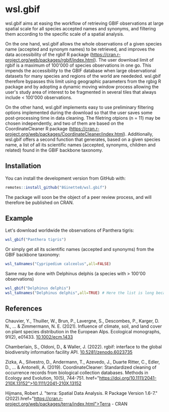 # wsl.gbif

wsl.gbif aims at easing the workflow of retrieving GBIF observations at large spatial scale for all species accepted names and synonyms, and filtering them according to the specific scale of a spatial analysis.

On the one hand, wsl.gbif allows the whole observations of a given species name (accepted and synonym names) to be retrieved, and improves the data accessibility of the rgbif R package (https://cran.r-project.org/web/packages/rgbif/index.html). The user download limit of rgbif is a maximum of 100'000 of species observations in one go. This impends the accessibility to the GBIF database when large observational datasets for many species and regions of the world are neededed. wsl.gbif therefore bypasses this limit using geographic parameters from the rgbig R package and by adopting a dynamic moving window process allowing the user's study area of interest to be fragmented in several tiles that always include < 100'000 observations.

On the other hand, wsl.gbif implements easy to use preliminary filtering options implemented during the download so that the user saves some post-processing time in data cleaning. The filetring otpions (n = 11) may be chosen independently, and two of them are based on the CoordinateCleaner R package (https://cran.r-project.org/web/packages/CoordinateCleaner/index.html). Additionally, wsl.gbif offers a second function that generates, based on a given species name, a list of all its scientific names (accepted, synonyms, children and related) found in the GBIF backbone taxonomy.

## Installation

You can install the development version from GitHub with:

``` r
remotes::install_github("8Ginette8/wsl.gbif")
```
The package will soon be the object of a peer review process, and will therefore be published on CRAN.

## Example

Let's download worldwide the observations of Panthera tigris:

``` r
wsl_gbif("Panthera tigris")
```

Or simply get all its scientific names (accepted and synonyms) from the GBIF backbone taxonomy:

``` r
wsl_taXnames("Cypripedium calceolus",all=FALSE)
```

Same may be done with Delphinus delphis (a species with > 100'00 observations)

``` r
wsl_gbif("Delphinus delphis")
wsl_taXnames("Delphinus delphis",all=TRUE) # Here the list is long because 'all=TRUE' includes every names (even doubtful)
```


## References

Chauvier, Y., Thuiller, W., Brun, P., Lavergne, S., Descombes, P., Karger, D. N., ... & Zimmermann, N. E. (2021). Influence of climate, soil, and land cover on plant species distribution in the European Alps. Ecological monographs, 91(2), e01433. <a href="https://doi.org/10.1002/ecm.1433">10.1002/ecm.1433</a>

Chamberlain, S., Oldoni, D., & Waller, J. (2022). rgbif: interface to the global biodiversity information facility API. <a href="https://doi.org/10.5281/zenodo.6023735">10.5281/zenodo.6023735</a>

Zizka, A., Silvestro, D., Andermann, T., Azevedo, J., Duarte Ritter, C., Edler, D., ... & Antonelli, A. (2019). CoordinateCleaner: Standardized cleaning of occurrence records from biological collection databases. Methods in Ecology and Evolution, 10(5), 744-751. href="https://doi.org/10.1111/2041-210X.13152">10.1111/2041-210X.13152</a>

Hijmans, Robert J. "terra: Spatial Data Analysis. R Package Version 1.6-7." (2022).href="https://cran.r-project.org/web/packages/terra/index.html">Terra - CRAN</a>
